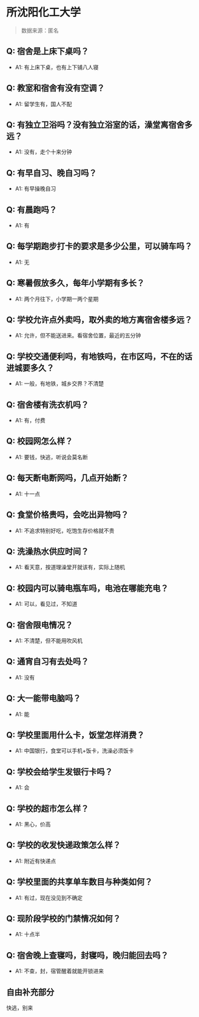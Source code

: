 # 所沈阳化工大学

> 数据来源：匿名

## Q: 宿舍是上床下桌吗？

- A1: 有上床下桌，也有上下铺八人寝

## Q: 教室和宿舍有没有空调？

- A1: 留学生有，国人不配

## Q: 有独立卫浴吗？没有独立浴室的话，澡堂离宿舍多远？

- A1: 没有，走个十来分钟

## Q: 有早自习、晚自习吗？

- A1: 有早操晚自习

## Q: 有晨跑吗？

- A1: 有

## Q: 每学期跑步打卡的要求是多少公里，可以骑车吗？

- A1: 无

## Q: 寒暑假放多久，每年小学期有多长？

- A1: 两个月往下，小学期一两个星期

## Q: 学校允许点外卖吗，取外卖的地方离宿舍楼多远？

- A1: 允许，但不能送进来。看宿舍位置，最近的五分钟

## Q: 学校交通便利吗，有地铁吗，在市区吗，不在的话进城要多久？

- A1: 一般，有地铁，城乡交界？不清楚

## Q: 宿舍楼有洗衣机吗？

- A1: 有，付费

## Q: 校园网怎么样？

- A1: 要钱，快逃，听说会莫名断

## Q: 每天断电断网吗，几点开始断？

- A1: 十一点

## Q: 食堂价格贵吗，会吃出异物吗？

- A1: 不追求特别好吃，吃饱生存价格就不贵

## Q: 洗澡热水供应时间？

- A1: 看天意，按道理澡堂开就该有，实际上随机

## Q: 校园内可以骑电瓶车吗，电池在哪能充电？

- A1: 可以，看见过，不知道

## Q: 宿舍限电情况？

- A1: 不清楚，但不能用吹风机

## Q: 通宵自习有去处吗？

- A1: 没有

## Q: 大一能带电脑吗？

- A1: 能

## Q: 学校里面用什么卡，饭堂怎样消费？

- A1: 中国银行，食堂可以手机+饭卡，洗澡必须饭卡

## Q: 学校会给学生发银行卡吗？

- A1: 会

## Q: 学校的超市怎么样？

- A1: 黑心，价高

## Q: 学校的收发快递政策怎么样？

- A1: 附近有快递点

## Q: 学校里面的共享单车数目与种类如何？

- A1: 有过，现在没见到不确定

## Q: 现阶段学校的门禁情况如何？

- A1: 十点半

## Q: 宿舍晚上查寝吗，封寝吗，晚归能回去吗？

- A1: 不查，封，宿管醒着就能开锁进来

## 自由补充部分

快逃，别来
